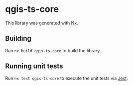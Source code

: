 # qgis-ts-core

This library was generated with [Nx](https://nx.dev).

## Building

Run `nx build qgis-ts-core` to build the library.

## Running unit tests

Run `nx test qgis-ts-core` to execute the unit tests via [Jest](https://jestjs.io).
